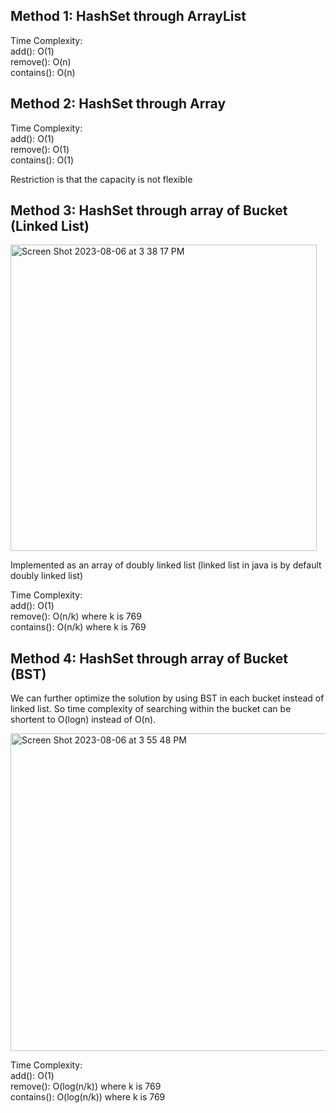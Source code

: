 ## Method 1: HashSet through ArrayList

Time Complexity: </br>
add(): O(1) </br>
remove(): O(n) </br>
contains(): O(n) </br>

## Method 2: HashSet through Array

Time Complexity: </br>
add(): O(1) </br>
remove(): O(1) </br>
contains(): O(1) </br>

Restriction is that the capacity is not flexible

## Method 3: HashSet through array of Bucket (Linked List)

<img width="490" alt="Screen Shot 2023-08-06 at 3 38 17 PM" src="https://github.com/MaiJi97/Leetcode/assets/106039830/d45e8e61-1e5a-4890-80c3-fb51ef294ea9.png">

Implemented as an array of doubly linked list (linked list in java is by default doubly linked list)

Time Complexity: </br>
add(): O(1) </br>
remove(): O(n/k) where k is 769 </br>
contains(): O(n/k) where k is 769 </br>

## Method 4: HashSet through array of Bucket (BST)

We can further optimize the solution by using BST in each bucket instead of linked list. So time complexity of searching within the bucket can be shortent to O(logn) instead of O(n).

<img width="508" alt="Screen Shot 2023-08-06 at 3 55 48 PM" src="https://github.com/MaiJi97/Leetcode/assets/106039830/7ee46bdc-3d4f-48d7-8c36-87db4c08d37c.png">

Time Complexity: </br>
add(): O(1) </br>
remove(): O(log(n/k)) where k is 769 </br>
contains(): O(log(n/k)) where k is 769 </br>

